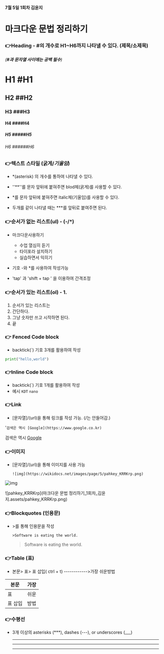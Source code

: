 #### 7월 5일  1회차 김윤지



# 마크다운 문법 정리하기



### 👉**Heading** - #의 개수로 H1~H6까지 나타낼 수 있다. (제목/소제목)

######  (***#과 문자열 사이에는 공백 필수***)

# H1 #H1

## H2  ##H2

### H3  ###H3

#### H4   ####H4

##### H5    #####H5

###### H6    ######H6



### 👉**텍스트 스타일** (**굵게**/*기울임*)

* *(asterisk) 의  개수를 통하여 나타낼 수 있다.

* ''**''를 문자 앞뒤에 붙혀주면 blod체(굵게)를 사용할 수 있다. 

* *를 문자 앞뒤에 붙혀주면 italic체(기울임)를 사용할 수 있다.

* 두개를 같이 나타낼 때는 ***를 앞뒤로 붙여주면 된다.



### 👉순서가 없는 리스트(ul) - (-/*)

* 마크다운사용하기
  * 수업 열심히 듣기
  * 타이포라 설치하기
  * 실습하면서 익히기

* 기호 -와 *를 사용하여 작성가능

* 'tap' 과  'shift + tap ' 을 이용하여 간격조정



### 👉순서가 있는 리스트(ol) - 1.

1. 순서가 있는 리스트는
2. 간단하다.
3. 그냥 숫자만 쓰고 시작하면 된다.
4. 끝



### 👉 Fenced Code block 

* backtick(`) 기호 3개를 활용하여 작성

```python
print("hello,world")
```



### 👉Inline Code block

*  backtick(`) 기호 1개를 활용하여 작성
  *    예시   `KDT`  `nano`



### 👉Link

* [문자열]/(url)을 통해 링크를 작성 가능. (/는 안들어감.)

'`검색은 역시 [Google](https://www.google.co.kr)`

검색은 역시 [Google](https://www.google.co.kr)



### 👉이미지

* [문자열]/(url)을 통해 이미지를 사용 가능

  `![img](https://wikidocs.net/images/page/5/pahkey_KRRKrp.png)`

![img](https://wikidocs.net/images/page/5/pahkey_KRRKrp.png)

![pahkey_KRRKrp](마크다운 문법 정리하기_1회차_김윤지.assets/pahkey_KRRKrp.png)

### 👉Blockquotes (인용문)

* \>를 통해 인용문을 작성

  `>Software is eating the world.`

  > Software is eating the world.



### 👉Table (표)

* 본문> 표> 표 삽입( ctrl + t)  ------------>가장 쉬운방법

| 본문    | 가장 |
| ------- | ---- |
| 표      | 쉬운 |
| 표 삽입 | 방법 |



### 👉수평선

* 3개 이상의 asterisks (***), dashes (---), or underscores (___)

  ************

  --------------

  ______________

  
